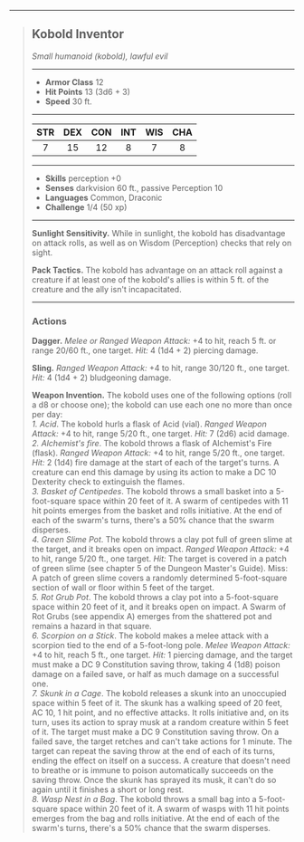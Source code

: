 ***
> ## Kobold Inventor
> *Small humanoid (kobold), lawful evil*
> 
> ***
> 
> - **Armor Class** 12
> - **Hit Points** 13 (3d6 + 3)
> - **Speed** 30 ft.
> 
> ***
> 
> |STR|DEX|CON|INT|WIS|CHA|
> |:---:|:---:|:---:|:---:|:---:|:---:|
> |7|15|12|8|7|8|
> 
> ***
> 
> - **Skills** perception +0
> - **Senses** darkvision 60 ft., passive Perception 10
> - **Languages** Common, Draconic
> - **Challenge** 1/4 (50 xp)
> 
> ***
> 
> **Sunlight Sensitivity.** While in sunlight, the kobold has disadvantage on attack rolls, as well as on Wisdom (Perception) checks that rely on sight.
> 
> **Pack Tactics.** The kobold has advantage on an attack roll against a creature if at least one of the kobold's allies is within 5 ft. of the creature and the ally isn't incapacitated.
> 
> ***
> 
> ### Actions
> **Dagger.** *Melee or Ranged Weapon Attack:* +4 to hit, reach 5 ft. or range 20/60 ft., one target. *Hit:* 4 (1d4 + 2) piercing damage.
> 
> **Sling.** *Ranged Weapon Attack:* +4 to hit, range 30/120 ft., one target. *Hit:* 4 (1d4 + 2) bludgeoning damage.
> 
> **Weapon Invention.** The kobold uses one of the following options (roll a d8 or choose one); the kobold can use each one no more than once per day:  
> *1. Acid*. The kobold hurls a flask of Acid (vial). *Ranged Weapon Attack:* +4 to hit, range 5/20 ft., one target. *Hit:* 7 (2d6) acid damage.  
> *2. Alchemist's fire*. The kobold throws a flask of Alchemist's Fire (flask). *Ranged Weapon Attack:* +4 to hit, range 5/20 ft., one target. *Hit:* 2 (1d4) fire damage at the start of each of the target's turns. A creature can end this damage by using its action to make a DC 10 Dexterity check to extinguish the flames.  
> *3. Basket of Centipedes*. The kobold throws a small basket into a 5-foot-square space within 20 feet of it. A swarm of centipedes with 11 hit points emerges from the basket and rolls initiative. At the end of each of the swarm's turns, there's a 50% chance that the swarm disperses.  
> *4. Green Slime Pot*. The kobold throws a clay pot full of green slime at the target, and it breaks open on impact. *Ranged Weapon Attack:* +4 to hit, range 5/20 ft., one target. *Hit:* The target is covered in a patch of green slime (see chapter 5 of the Dungeon Master's Guide). Miss: A patch of green slime covers a randomly determined 5-foot-square section of wall or floor within 5 feet of the target.  
> *5. Rot Grub Pot*. The kobold throws a clay pot into a 5-foot-square space within 20 feet of it, and it breaks open on impact. A Swarm of Rot Grubs (see appendix A) emerges from the shattered pot and remains a hazard in that square.  
> *6. Scorpion on a Stick*. The kobold makes a melee attack with a scorpion tied to the end of a 5-foot-long pole. *Melee Weapon Attack:* +4 to hit, reach 5 ft., one target. *Hit:* 1 piercing damage, and the target must make a DC 9 Constitution saving throw, taking 4 (1d8) poison damage on a failed save, or half as much damage on a successful one.  
> *7. Skunk in a Cage*. The kobold releases a skunk into an unoccupied space within 5 feet of it. The skunk has a walking speed of 20 feet, AC 10, 1 hit point, and no effective attacks. It rolls initiative and, on its turn, uses its action to spray musk at a random creature within 5 feet of it. The target must make a DC 9 Constitution saving throw. On a failed save, the target retches and can't take actions for 1 minute. The target can repeat the saving throw at the end of each of its turns, ending the effect on itself on a success. A creature that doesn't need to breathe or is immune to poison automatically succeeds on the saving throw. Once the skunk has sprayed its musk, it can't do so again until it finishes a short or long rest.  
> *8. Wasp Nest in a Bag*. The kobold throws a small bag into a 5-foot-square space within 20 feet of it. A swarm of wasps with 11 hit points emerges from the bag and rolls initiative. At the end of each of the swarm's turns, there's a 50% chance that the swarm disperses.